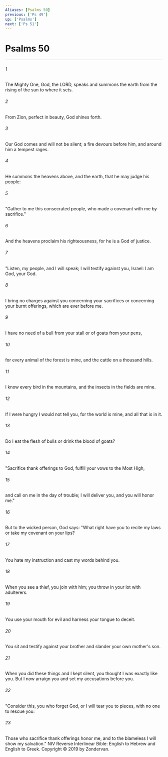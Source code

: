 ```yaml
---
Aliases: [Psalms 50]
previous: ['Ps 49']
up: ['Psalms']
next: ['Ps 51']
---
```

# Psalms 50

***


###### 1 
The Mighty One, God, the LORD, speaks and summons the earth from the rising of the sun to where it sets. 

###### 2 
From Zion, perfect in beauty, God shines forth. 

###### 3 
Our God comes and will not be silent; a fire devours before him, and around him a tempest rages. 

###### 4 
He summons the heavens above, and the earth, that he may judge his people: 

###### 5 
"Gather to me this consecrated people, who made a covenant with me by sacrifice." 

###### 6 
And the heavens proclaim his righteousness, for he is a God of justice. 

###### 7 
"Listen, my people, and I will speak; I will testify against you, Israel: I am God, your God. 

###### 8 
I bring no charges against you concerning your sacrifices or concerning your burnt offerings, which are ever before me. 

###### 9 
I have no need of a bull from your stall or of goats from your pens, 

###### 10 
for every animal of the forest is mine, and the cattle on a thousand hills. 

###### 11 
I know every bird in the mountains, and the insects in the fields are mine. 

###### 12 
If I were hungry I would not tell you, for the world is mine, and all that is in it. 

###### 13 
Do I eat the flesh of bulls or drink the blood of goats? 

###### 14 
"Sacrifice thank offerings to God, fulfill your vows to the Most High, 

###### 15 
and call on me in the day of trouble; I will deliver you, and you will honor me." 

###### 16 
But to the wicked person, God says: "What right have you to recite my laws or take my covenant on your lips? 

###### 17 
You hate my instruction and cast my words behind you. 

###### 18 
When you see a thief, you join with him; you throw in your lot with adulterers. 

###### 19 
You use your mouth for evil and harness your tongue to deceit. 

###### 20 
You sit and testify against your brother and slander your own mother's son. 

###### 21 
When you did these things and I kept silent, you thought I was exactly like you. But I now arraign you and set my accusations before you. 

###### 22 
"Consider this, you who forget God, or I will tear you to pieces, with no one to rescue you: 

###### 23 
Those who sacrifice thank offerings honor me, and to the blameless I will show my salvation." NIV Reverse Interlinear Bible: English to Hebrew and English to Greek. Copyright © 2019 by Zondervan.
